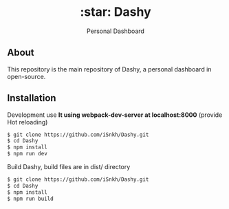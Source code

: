 <h1 align="center"> :star: Dashy </h1>
<p align="center">Personal Dashboard</p>

## About

This repository is the main repository of Dashy, a personal dashboard in open-source.

## Installation

Development use **It using webpack-dev-server at localhost:8000** (provide Hot reloading)

``` bash
$ git clone https://github.com/iSnkh/Dashy.git
$ cd Dashy
$ npm install
$ npm run dev
```

Build Dashy, build files are in dist/ directory

``` bash
$ git clone https://github.com/iSnkh/Dashy.git
$ cd Dashy
$ npm install
$ npm run build
```